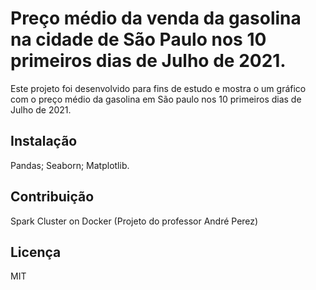 # Preço médio da venda da gasolina na cidade de São Paulo nos 10 primeiros dias de Julho de 2021.
Este projeto foi desenvolvido para fins de estudo e mostra o um gráfico com o preço médio da
gasolina em São paulo nos 10 primeiros dias de Julho de 2021.

## Instalação
Pandas;
Seaborn;
Matplotlib.

## Contribuição
Spark Cluster on Docker (Projeto do professor André Perez)

## Licença
MIT
